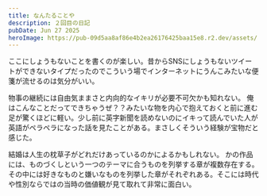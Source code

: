 ```yaml
---
title: なんたることや
description: ２回目の日記
pubDate: Jun 27 2025
heroImage: https://pub-09d5aa8af86e4b2ea26176425baa15e8.r2.dev/assets/
---
```

ここにしょうもないことを書くのが楽しい。昔からSNSにしょうもないツイートができないタイプだったのでこういう場でインターネットにうんこみたいな便箋が流せるのは気分がいい。

物事の継続には自由気ままさと内向的なイキリが必要不可欠かも知れない。
俺はこんなことだってできちゃうぜ？？みたいな物を内心で抱えておくと前に進む足が驚くほどに軽い。少し前に英字新聞を読めないのにイキって読んでいた人が英語がペラペラになった話を見たことがある。まさしくそういう経験が宝物だと感じた。


結婚は人生の枕草子がどれだけあっているのかによるかもしれない。
かの作品には、ものづくしという一つのテーマに合うものを列挙する章が複数存在する。
その中には好きなものと嫌いなものを列挙した章がそれぞれある。そこには時代や性別ならではの当時の価値観が見て取れて非常に面白い。